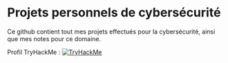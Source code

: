 # Projets personnels de cybersécurité 

Ce github contient tout mes projets effectués pour la cybersécurité, ainsi que mes notes pour ce domaine.

Profil TryHackMe :
[![TryHackMe](https://tryhackme-badges.s3.amazonaws.com/Maxibigmac.png)](https://tryhackme.com/p/Maxibigmac)
